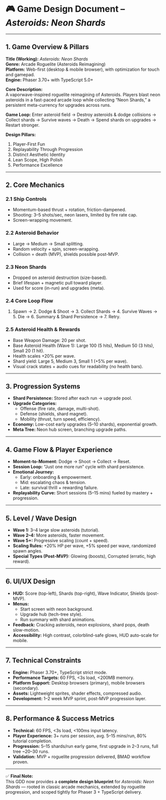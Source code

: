 # 🎮 Game Design Document – _Asteroids: Neon Shards_

---

## 1. Game Overview & Pillars

**Title (Working):** _Asteroids: Neon Shards_  
**Genre:** Arcade Roguelite (Asteroids Reimagining)  
**Platform:** Web-first (desktop & mobile browser), with optimization for touch and gamepad.  
**Engine:** Phaser 3.70+ with TypeScript 5.0+

**Core Description:**  
A vaporwave-inspired roguelite reimagining of Asteroids. Players blast neon asteroids in a fast-paced arcade loop while collecting “Neon Shards,” a persistent meta-currency for upgrades across runs.

**Game Loop:** Enter asteroid field → Destroy asteroids & dodge collisions → Collect shards → Survive waves → Death → Spend shards on upgrades → Restart stronger.

**Design Pillars:**

1. Player-First Fun
2. Replayability Through Progression
3. Distinct Aesthetic Identity
4. Lean Scope, High Polish
5. Performance Excellence

---

## 2. Core Mechanics

### 2.1 Ship Controls

- Momentum-based thrust + rotation, friction-dampened.
- Shooting: 3–5 shots/sec, neon lasers, limited by fire rate cap.
- Screen-wrapping movement.

### 2.2 Asteroid Behavior

- Large → Medium → Small splitting.
- Random velocity + spin, screen-wrapping.
- Collision = death (MVP), shields possible post-MVP.

### 2.3 Neon Shards

- Dropped on asteroid destruction (size-based).
- Brief lifespan + magnetic pull toward player.
- Used for score (in-run) and upgrades (meta).

### 2.4 Core Loop Flow

1. Spawn → 2. Dodge & Shoot → 3. Collect Shards → 4. Survive Waves → 5. Die → 6. Summary & Shard Persistence → 7. Retry.

### 2.5 Asteroid Health & Rewards

- Base Weapon Damage: 20 per shot.
- Base Asteroid Health (Wave 1): Large 100 (5 hits), Medium 50 (3 hits), Small 20 (1 hit).
- Health scales +20% per wave.
- Shard yield: Large 5, Medium 3, Small 1 (+5% per wave).
- Visual crack states + audio cues for readability (no health bars).

---

## 3. Progression Systems

- **Shard Persistence:** Stored after each run → upgrade pool.
- **Upgrade Categories:**
  - Offense (fire rate, damage, multi-shot).
  - Defense (shields, shard magnet).
  - Mobility (thrust, turn speed, efficiency).
- **Economy:** Low-cost early upgrades (5–10 shards), exponential growth.
- **Meta Tree:** Neon hub screen, branching upgrade paths.

---

## 4. Game Flow & Player Experience

- **Moment-to-Moment:** Dodge → Shoot → Collect → Reset.
- **Session Loop:** “Just one more run” cycle with shard persistence.
- **Emotional Journey:**
  - Early: onboarding & empowerment.
  - Mid: escalating chaos & tension.
  - Late: survival thrill + rewarding failure.
- **Replayability Curve:** Short sessions (5–15 mins) fueled by mastery + progression.

---

## 5. Level / Wave Design

- **Wave 1:** 3–4 large slow asteroids (tutorial).
- **Wave 2–4:** More asteroids, faster movement.
- **Wave 5+:** Progressive scaling (count + speed).
- **Scaling Rules:** +20% HP per wave, +5% speed per wave, randomized spawn angles.
- **Special Types (Post-MVP):** Glowing (boosts), Corrupted (erratic, high reward).

---

## 6. UI/UX Design

- **HUD:** Score (top-left), Shards (top-right), Wave Indicator, Shields (post-MVP).
- **Menus:**
  - Start screen with neon background.
  - Upgrade hub (tech-tree style).
  - Run summary with shard animations.
- **Feedback:** Cracking asteroids, neon explosions, shard pops, death slow-motion.
- **Accessibility:** High contrast, colorblind-safe glows, HUD auto-scale for mobile.

---

## 7. Technical Constraints

- **Engine:** Phaser 3.70+, TypeScript strict mode.
- **Performance Targets:** 60 FPS, <3s load, <200MB memory.
- **Platform Support:** Desktop browsers (primary), mobile browsers (secondary).
- **Assets:** Lightweight sprites, shader effects, compressed audio.
- **Development:** 1–2 week MVP sprint, post-MVP progression layer.

---

## 8. Performance & Success Metrics

- **Technical:** 60 FPS, <3s load, <100ms input latency.
- **Player Experience:** 3+ runs per session, avg. 5–15 mins/run, 80% tutorial completion.
- **Progression:** 5–15 shards/run early game, first upgrade in 2–3 runs, full tree ~20–30 runs.
- **Validation:** MVP + roguelite progression delivered, BMAD workflow proven.

---

✅ **Final Note:**  
This GDD now provides a **complete design blueprint** for _Asteroids: Neon Shards_ — rooted in classic arcade mechanics, extended by roguelite progression, and scoped tightly for Phaser 3 + TypeScript delivery.
